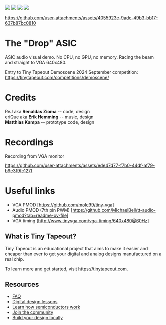 ![](../../workflows/gds/badge.svg) ![](../../workflows/docs/badge.svg) ![](../../workflows/test/badge.svg) ![](../../workflows/fpga/badge.svg)

https://github.com/user-attachments/assets/4055923e-9adc-49b3-bb17-637b87bc0810

# The "Drop" ASIC

ASIC audio visual demo.
No CPU, no GPU, no memory. Racing the beam and straight to VGA 640x480.

Entry to Tiny Tapeout Demoscene 2024 September competition: https://tinytapeout.com/competitions/demoscene/

# Credits

ReJ aka **Renaldas Zioma** -- code, design  
eriQue aka **Erik Hemming** -- music, design  
**Matthias Kampa** -- prototype code, design

# Recordings

Recording from VGA monitor

https://github.com/user-attachments/assets/ede47d77-f7b0-44df-af79-b9e3f9fc127f

# Useful links

* VGA PMOD [https://github.com/mole99/tiny-vga]
* Audio PMOD (7th pin PWM) [https://github.com/MichaelBell/tt-audio-pmod?tab=readme-ov-file]
* VGA timing [http://www.tinyvga.com/vga-timing/640x480@60Hz]

## What is Tiny Tapeout?

Tiny Tapeout is an educational project that aims to make it easier and cheaper than ever to get your digital and analog designs manufactured on a real chip.

To learn more and get started, visit https://tinytapeout.com.

## Resources

- [FAQ](https://tinytapeout.com/faq/)
- [Digital design lessons](https://tinytapeout.com/digital_design/)
- [Learn how semiconductors work](https://tinytapeout.com/siliwiz/)
- [Join the community](https://tinytapeout.com/discord)
- [Build your design locally](https://www.tinytapeout.com/guides/local-hardening/)
